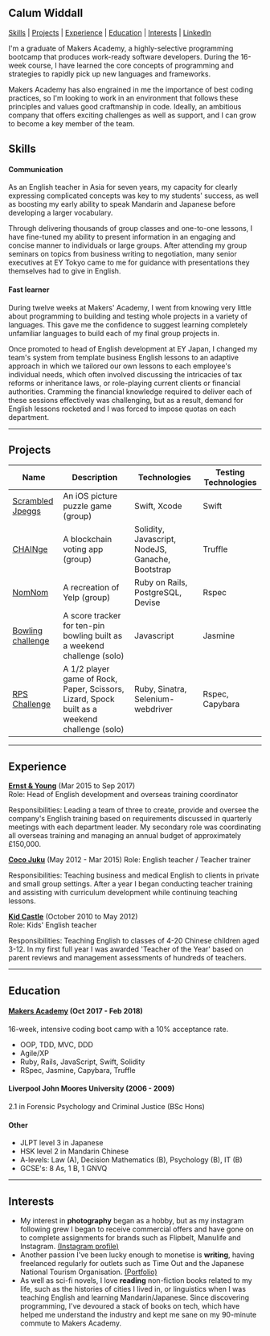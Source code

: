 ## Calum Widdall

[Skills](#skills) | [Projects](#projects) | [Experience](#experience) | [Education](#education) | [Interests](#interests) | [LinkedIn](https://www.linkedin.com/in/calum-widdall-a64678157/)

I'm a graduate of Makers Academy, a highly-selective programming bootcamp that produces work-ready software developers. During the 16-week course, I have learned the core concepts of programming and strategies to rapidly pick up new languages and frameworks.

Makers Academy has also engrained in me the importance of best coding practices, so I'm looking to work in an environment that follows these principles and values good craftmanship in code. Ideally, an ambitious company that offers exciting challenges as well as support, and I can grow to become a key member of the team.


## Skills

#### Communication

As an English teacher in Asia for seven years, my capacity for clearly expressing complicated concepts was key to my students' success, as well as boosting my early ability to speak Mandarin and Japanese before developing a larger vocabulary.

Through delivering thousands of group classes and one-to-one lessons, I have fine-tuned my ability to present information in an engaging and concise manner to individuals or large groups. After attending my group seminars on topics from business writing to negotiation, many senior executives at EY Tokyo came to me for guidance with presentations they themselves had to give in English.

#### Fast learner
During twelve weeks at Makers' Academy, I went from knowing very little about programming to building and testing whole projects in a variety of languages. This gave me the confidence to suggest learning completely unfamiliar languages to build each of my final group projects in.

Once promoted to head of English development at EY Japan, I changed my team's system from template business English lessons to an adaptive approach in which we tailored our own lessons to each employee's individual needs, which often involved discussing the intricacies of tax reforms or inheritance laws, or role-playing current clients or financial authorities. Cramming the financial knowledge required to deliver each of these sessions effectively was challenging, but as a result, demand for English lessons rocketed and I was forced to impose quotas on each department.
***

## Projects
Name | Description | Technologies | Testing Technologies
---| --- | --- | --- |
[Scrambled Jpeggs](https://github.com/Calum-W/Scrambled-Jpeggs) | An iOS picture puzzle game (group) | Swift, Xcode | Swift  
[CHAINge](https://github.com/Calum-W/CHAINge) | A blockchain voting app (group) | Solidity, Javascript, NodeJS, Ganache, Bootstrap | Truffle 
[NomNom](https://github.com/Calum-W/nomnom) | A recreation of Yelp (group) | Ruby on Rails, PostgreSQL, Devise | Rspec
[Bowling challenge](https://github.com/Calum-W/bowling-challenge)  | A score tracker for ten-pin bowling built as a weekend challenge (solo) | Javascript| Jasmine
[RPS Challenge](https://github.com/Calum-W/rps-challenge) | A 1/2 player game of Rock, Paper, Scissors, Lizard, Spock built as a weekend challenge (solo) | Ruby, Sinatra, Selenium-webdriver | Rspec, Capybara 
 ***

## Experience

[**Ernst & Young**](http://www.ey.com/jp/en/home) (Mar 2015 to Sep 2017)    
Role: Head of English development and overseas training coordinator

Responsibilities: Leading a team of three to create, provide and oversee the company's English training based on requirements discussed in quarterly meetings with each department leader. My secondary role was coordinating all overseas training and managing an annual budget of approximately £150,000.

[**Coco Juku**](http://www.cocojuku.jp/) (May 2012 - Mar 2015) 
Role: English teacher / Teacher trainer

Responsibilities: Teaching business and medical English to clients in private and small group settings. After a year I began conducting teacher training and assisting with curriculum development while continuing teaching lessons.

[**Kid Castle**](http://www.kidcastle.com.tw/en/en.html) (October 2010 to May 2012)   
Role: Kids' English teacher

Responsibilities: Teaching English to classes of 4-20 Chinese children aged 3-12. In my first full year I was awarded 'Teacher of the Year' based on parent reviews and management assessments of hundreds of teachers.
***

## Education

#### [Makers Academy](http://www.makersacademy.com/curriculum/) (Oct 2017 - Feb 2018)
16-week, intensive coding boot camp with a 10% acceptance rate.

- OOP, TDD, MVC, DDD
- Agile/XP
- Ruby, Rails, JavaScript, Swift, Solidity
- RSpec, Jasmine, Capybara, Truffle

#### Liverpool John Moores University (2006 - 2009)
2.1 in Forensic Psychology and Criminal Justice (BSc Hons)

#### Other
* JLPT level 3 in Japanese
* HSK level 2 in Mandarin Chinese
* A-levels: Law (A), Decision Mathematics (B), Psychology (B), IT (B)
* GCSE's: 8 As, 1 B, 1 GNVQ
***

## Interests
- My interest in **photography** began as a hobby, but as my instagram following grew I began to receive commercial offers and have gone on to complete assignments for brands such as Flipbelt, Manulife and Instagram. [(Instagram profile)](https://www.instagram.com/acowinjapan/)
- Another passion I've been lucky enough to monetise is **writing**, having freelanced regularly for outlets such as Time Out and the Japanese National Tourism Organisation. [(Portfolio)](https://www.clippings.me/users/calwiddall)
- As well as sci-fi novels, I love **reading** non-fiction books related to my life, such as the histories of cities I lived in, or linguistics when I was teaching English and learning Mandarin/Japanese. Since discovering programming, I've devoured a stack of books on tech, which have helped me understand the industry and kept me sane on my 90-minute commute to Makers Academy.
